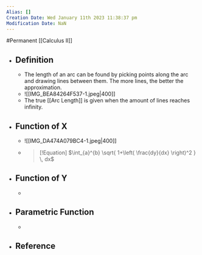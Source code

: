 ```yaml
---
Alias: []
Creation Date: Wed January 11th 2023 11:38:37 pm 
Modification Date: NaN
---
```

#Permanent [[Calculus II]]

- ## Definition
	- The length of an arc can be found by picking points along the arc and drawing lines between them. The more lines, the better the approximation.
	- ![[IMG_BEA84264F537-1.jpeg|400]]
	- The true [[Arc Length]] is given when the amount of lines reaches infinity.
- ## Function of X
	- ![[IMG_DA474A079BC4-1.jpeg|400]]
	- > [!Equation]
	  > $\int_{a}^{b} \sqrt{ 1+\left( \frac{dy}{dx} \right)^2 } \, dx$
- ## Function of Y
	- 
- ## Parametric Function
	- 
- ## Reference